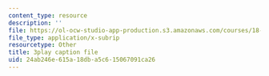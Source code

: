 ```yaml
---
content_type: resource
description: ''
file: https://ol-ocw-studio-app-production.s3.amazonaws.com/courses/18-01sc-single-variable-calculus-fall-2010/24ab246e615a18dba5c615067091ca26_7EKztFcTiUU.srt
file_type: application/x-subrip
resourcetype: Other
title: 3play caption file
uid: 24ab246e-615a-18db-a5c6-15067091ca26
---
```

